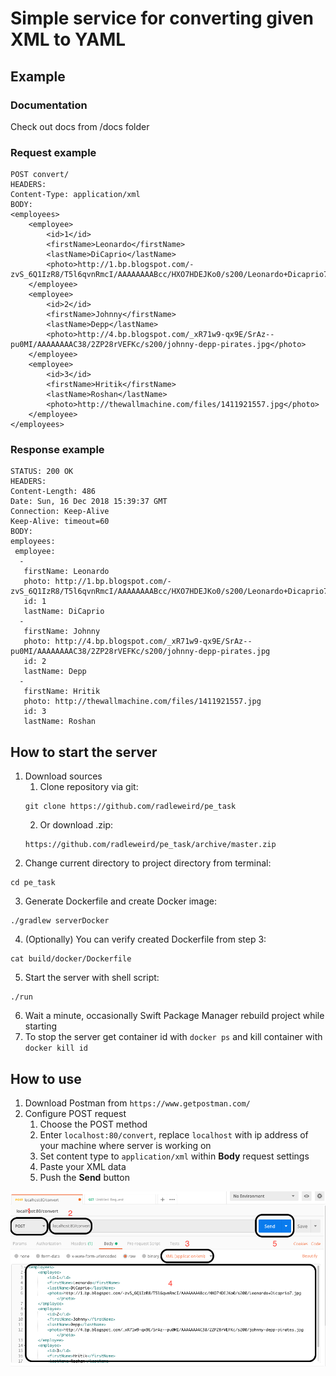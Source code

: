 # Simple service for converting given XML to YAML
## Example
### Documentation
Check out docs from /docs folder
### Request example
```
POST convert/
HEADERS:
Content-Type: application/xml
BODY:
<employees>
	<employee>
		<id>1</id>
		<firstName>Leonardo</firstName>
		<lastName>DiCaprio</lastName>
		<photo>http://1.bp.blogspot.com/-zvS_6Q1IzR8/T5l6qvnRmcI/AAAAAAAABcc/HXO7HDEJKo0/s200/Leonardo+Dicaprio7.jpg</photo>
	</employee>
	<employee>
		<id>2</id>
		<firstName>Johnny</firstName>
		<lastName>Depp</lastName>
		<photo>http://4.bp.blogspot.com/_xR71w9-qx9E/SrAz--pu0MI/AAAAAAAAC38/2ZP28rVEFKc/s200/johnny-depp-pirates.jpg</photo>
	</employee>
	<employee>
		<id>3</id>
		<firstName>Hritik</firstName>
		<lastName>Roshan</lastName>
		<photo>http://thewallmachine.com/files/1411921557.jpg</photo>
	</employee>
</employees>
```
### Response example
```
STATUS: 200 OK
HEADERS:
Content-Length: 486
Date: Sun, 16 Dec 2018 15:39:37 GMT
Connection: Keep-Alive
Keep-Alive: timeout=60
BODY:
employees: 
 employee:
  -
   firstName: Leonardo
   photo: http://1.bp.blogspot.com/-zvS_6Q1IzR8/T5l6qvnRmcI/AAAAAAAABcc/HXO7HDEJKo0/s200/Leonardo+Dicaprio7.jpg
   id: 1
   lastName: DiCaprio
  -
   firstName: Johnny
   photo: http://4.bp.blogspot.com/_xR71w9-qx9E/SrAz--pu0MI/AAAAAAAAC38/2ZP28rVEFKc/s200/johnny-depp-pirates.jpg
   id: 2
   lastName: Depp
  -
   firstName: Hritik
   photo: http://thewallmachine.com/files/1411921557.jpg
   id: 3
   lastName: Roshan
```
## How to start the server
1. Download sources
   1. Clone repository via git:
   ```
   git clone https://github.com/radleweird/pe_task
   ```
   2. Or download .zip:
   ```
   https://github.com/radleweird/pe_task/archive/master.zip
   ```
2. Change current directory to project directory from terminal:
```
cd pe_task
```
3. Generate Dockerfile and create Docker image:
```
./gradlew serverDocker
```
4. (Optionally) You can verify created Dockerfile from step 3:
```
cat build/docker/Dockerfile
```
5. Start the server with shell script:
```
./run
```
6. Wait a minute, occasionally Swift Package Manager rebuild project while starting
7. To stop the server get container id with ```docker ps``` and kill container with ```docker kill id```
## How to use
1. Download Postman from ```https://www.getpostman.com/```
2. Configure POST request
   1. Choose the POST method
   2. Enter ```localhost:80/convert```, replace ```localhost``` with ip address of your machine where server is working on
   3. Set content type to ```application/xml``` within **Body** request settings
   4. Paste your XML data
   5. Push the **Send** button
<img src="screens/postman_usage.png">
